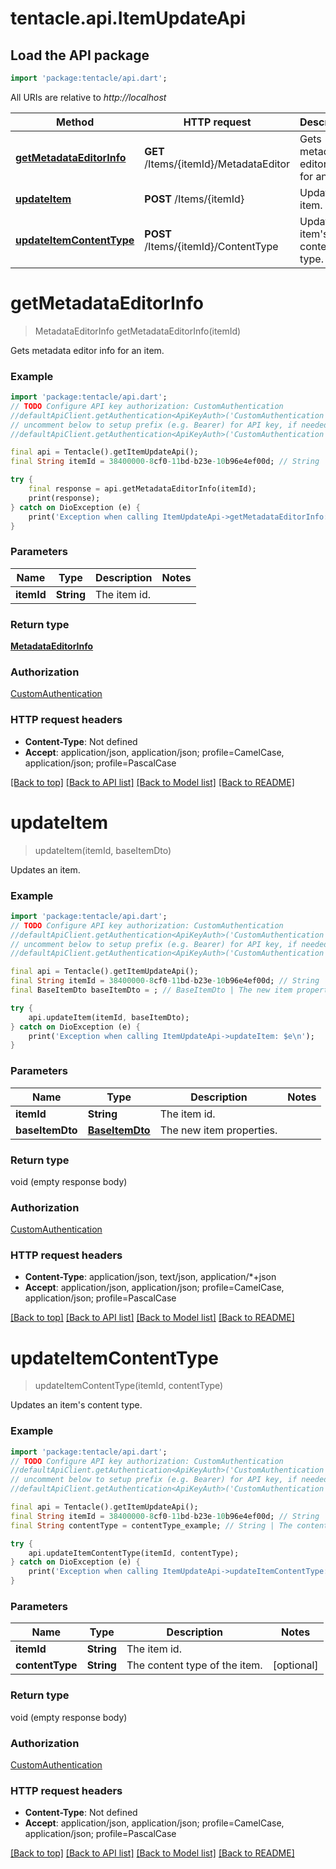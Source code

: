 # tentacle.api.ItemUpdateApi

## Load the API package
```dart
import 'package:tentacle/api.dart';
```

All URIs are relative to *http://localhost*

Method | HTTP request | Description
------------- | ------------- | -------------
[**getMetadataEditorInfo**](ItemUpdateApi.md#getmetadataeditorinfo) | **GET** /Items/{itemId}/MetadataEditor | Gets metadata editor info for an item.
[**updateItem**](ItemUpdateApi.md#updateitem) | **POST** /Items/{itemId} | Updates an item.
[**updateItemContentType**](ItemUpdateApi.md#updateitemcontenttype) | **POST** /Items/{itemId}/ContentType | Updates an item&#39;s content type.


# **getMetadataEditorInfo**
> MetadataEditorInfo getMetadataEditorInfo(itemId)

Gets metadata editor info for an item.

### Example
```dart
import 'package:tentacle/api.dart';
// TODO Configure API key authorization: CustomAuthentication
//defaultApiClient.getAuthentication<ApiKeyAuth>('CustomAuthentication').apiKey = 'YOUR_API_KEY';
// uncomment below to setup prefix (e.g. Bearer) for API key, if needed
//defaultApiClient.getAuthentication<ApiKeyAuth>('CustomAuthentication').apiKeyPrefix = 'Bearer';

final api = Tentacle().getItemUpdateApi();
final String itemId = 38400000-8cf0-11bd-b23e-10b96e4ef00d; // String | The item id.

try {
    final response = api.getMetadataEditorInfo(itemId);
    print(response);
} catch on DioException (e) {
    print('Exception when calling ItemUpdateApi->getMetadataEditorInfo: $e\n');
}
```

### Parameters

Name | Type | Description  | Notes
------------- | ------------- | ------------- | -------------
 **itemId** | **String**| The item id. | 

### Return type

[**MetadataEditorInfo**](MetadataEditorInfo.md)

### Authorization

[CustomAuthentication](../README.md#CustomAuthentication)

### HTTP request headers

 - **Content-Type**: Not defined
 - **Accept**: application/json, application/json; profile=CamelCase, application/json; profile=PascalCase

[[Back to top]](#) [[Back to API list]](../README.md#documentation-for-api-endpoints) [[Back to Model list]](../README.md#documentation-for-models) [[Back to README]](../README.md)

# **updateItem**
> updateItem(itemId, baseItemDto)

Updates an item.

### Example
```dart
import 'package:tentacle/api.dart';
// TODO Configure API key authorization: CustomAuthentication
//defaultApiClient.getAuthentication<ApiKeyAuth>('CustomAuthentication').apiKey = 'YOUR_API_KEY';
// uncomment below to setup prefix (e.g. Bearer) for API key, if needed
//defaultApiClient.getAuthentication<ApiKeyAuth>('CustomAuthentication').apiKeyPrefix = 'Bearer';

final api = Tentacle().getItemUpdateApi();
final String itemId = 38400000-8cf0-11bd-b23e-10b96e4ef00d; // String | The item id.
final BaseItemDto baseItemDto = ; // BaseItemDto | The new item properties.

try {
    api.updateItem(itemId, baseItemDto);
} catch on DioException (e) {
    print('Exception when calling ItemUpdateApi->updateItem: $e\n');
}
```

### Parameters

Name | Type | Description  | Notes
------------- | ------------- | ------------- | -------------
 **itemId** | **String**| The item id. | 
 **baseItemDto** | [**BaseItemDto**](BaseItemDto.md)| The new item properties. | 

### Return type

void (empty response body)

### Authorization

[CustomAuthentication](../README.md#CustomAuthentication)

### HTTP request headers

 - **Content-Type**: application/json, text/json, application/*+json
 - **Accept**: application/json, application/json; profile=CamelCase, application/json; profile=PascalCase

[[Back to top]](#) [[Back to API list]](../README.md#documentation-for-api-endpoints) [[Back to Model list]](../README.md#documentation-for-models) [[Back to README]](../README.md)

# **updateItemContentType**
> updateItemContentType(itemId, contentType)

Updates an item's content type.

### Example
```dart
import 'package:tentacle/api.dart';
// TODO Configure API key authorization: CustomAuthentication
//defaultApiClient.getAuthentication<ApiKeyAuth>('CustomAuthentication').apiKey = 'YOUR_API_KEY';
// uncomment below to setup prefix (e.g. Bearer) for API key, if needed
//defaultApiClient.getAuthentication<ApiKeyAuth>('CustomAuthentication').apiKeyPrefix = 'Bearer';

final api = Tentacle().getItemUpdateApi();
final String itemId = 38400000-8cf0-11bd-b23e-10b96e4ef00d; // String | The item id.
final String contentType = contentType_example; // String | The content type of the item.

try {
    api.updateItemContentType(itemId, contentType);
} catch on DioException (e) {
    print('Exception when calling ItemUpdateApi->updateItemContentType: $e\n');
}
```

### Parameters

Name | Type | Description  | Notes
------------- | ------------- | ------------- | -------------
 **itemId** | **String**| The item id. | 
 **contentType** | **String**| The content type of the item. | [optional] 

### Return type

void (empty response body)

### Authorization

[CustomAuthentication](../README.md#CustomAuthentication)

### HTTP request headers

 - **Content-Type**: Not defined
 - **Accept**: application/json, application/json; profile=CamelCase, application/json; profile=PascalCase

[[Back to top]](#) [[Back to API list]](../README.md#documentation-for-api-endpoints) [[Back to Model list]](../README.md#documentation-for-models) [[Back to README]](../README.md)

